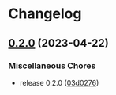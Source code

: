 # Changelog

## [0.2.0](https://github.com/scottames/cmder/compare/v0.1.1...v0.2.0) (2023-04-22)


### Miscellaneous Chores

* release 0.2.0 ([03d0276](https://github.com/scottames/cmder/commit/03d0276aaa20250ac174c148f76fdfd9cf3c8f4e))
